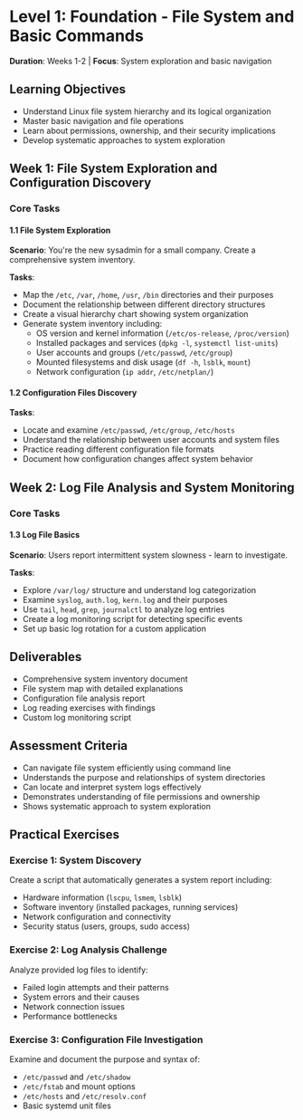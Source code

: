 # Level 1: Foundation - File System and Basic Commands
**Duration**: Weeks 1-2 | **Focus**: System exploration and basic navigation

## Learning Objectives
- Understand Linux file system hierarchy and its logical organization
- Master basic navigation and file operations
- Learn about permissions, ownership, and their security implications
- Develop systematic approaches to system exploration

## Week 1: File System Exploration and Configuration Discovery

### Core Tasks

#### 1.1 File System Exploration
**Scenario**: You're the new sysadmin for a small company. Create a comprehensive system inventory.

**Tasks**:
- Map the `/etc`, `/var`, `/home`, `/usr`, `/bin` directories and their purposes
- Document the relationship between different directory structures
- Create a visual hierarchy chart showing system organization
- Generate system inventory including:
  - OS version and kernel information (`/etc/os-release`, `/proc/version`)
  - Installed packages and services (`dpkg -l`, `systemctl list-units`)
  - User accounts and groups (`/etc/passwd`, `/etc/group`)
  - Mounted filesystems and disk usage (`df -h`, `lsblk`, `mount`)
  - Network configuration (`ip addr`, `/etc/netplan/`)

#### 1.2 Configuration Files Discovery
**Tasks**:
- Locate and examine `/etc/passwd`, `/etc/group`, `/etc/hosts`
- Understand the relationship between user accounts and system files
- Practice reading different configuration file formats
- Document how configuration changes affect system behavior

## Week 2: Log File Analysis and System Monitoring

### Core Tasks

#### 1.3 Log File Basics
**Scenario**: Users report intermittent system slowness - learn to investigate.

**Tasks**:
- Explore `/var/log/` structure and understand log categorization
- Examine `syslog`, `auth.log`, `kern.log` and their purposes
- Use `tail`, `head`, `grep`, `journalctl` to analyze log entries
- Create a log monitoring script for detecting specific events
- Set up basic log rotation for a custom application

## Deliverables
- Comprehensive system inventory document
- File system map with detailed explanations
- Configuration file analysis report
- Log reading exercises with findings
- Custom log monitoring script

## Assessment Criteria
- Can navigate file system efficiently using command line
- Understands the purpose and relationships of system directories
- Can locate and interpret system logs effectively
- Demonstrates understanding of file permissions and ownership
- Shows systematic approach to system exploration

## Practical Exercises

### Exercise 1: System Discovery
Create a script that automatically generates a system report including:
- Hardware information (`lscpu`, `lsmem`, `lsblk`)
- Software inventory (installed packages, running services)
- Network configuration and connectivity
- Security status (users, groups, sudo access)

### Exercise 2: Log Analysis Challenge
Analyze provided log files to identify:
- Failed login attempts and their patterns
- System errors and their causes
- Network connection issues
- Performance bottlenecks

### Exercise 3: Configuration File Investigation
Examine and document the purpose and syntax of:
- `/etc/passwd` and `/etc/shadow`
- `/etc/fstab` and mount options
- `/etc/hosts` and `/etc/resolv.conf`
- Basic systemd unit files
